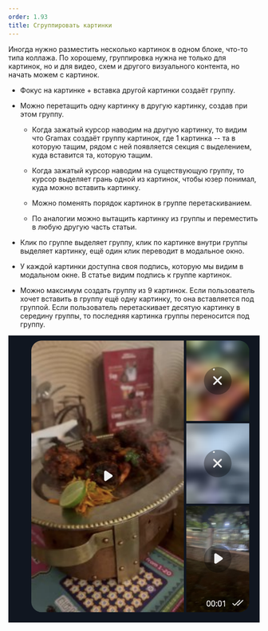 ```yaml
---
order: 1.93
title: Сгруппировать картинки
---
```


Иногда нужно разместить несколько картинок в одном блоке, что-то типа коллажа. По хорошему, группировка нужна не только для картинок, но и для видео, схем и другого визуального контента, но начать можем с картинок.

-  Фокус на картинке + вставка другой картинки создаёт группу.

-  Можно перетащить одну картинку в другую картинку, создав при этом группу.

   -  Когда зажатый курсор наводим на другую картинку, то видим что Gramax создаёт группу картинок, где 1 картинка -- та в которую тащим, рядом с ней появляется секция с выделением, куда вставится та, которую тащим.

   -  Когда зажатый курсор наводим на существующую группу, то курсор выделяет грань одной из картинок, чтобы юзер понимал, куда можно вставить картинку.

   -  Можно поменять порядок картинок в группе перетаскиванием.

   -  По аналогии можно вытащить картинку из группы и переместить в любую другую часть статьи.

-  Клик по группе выделяет группу, клик по картинке внутри группы выделяет картинку, ещё один клик переводит в модальное окно.

-  У каждой картинки доступна своя подпись, которую мы видим в модальном окне. В статье видим подпись к группе картинок.

-  Можно максимум создать группу из 9 картинок. Если  пользователь хочет вставить в группу ещё одну картинку, то она вставляется под группой. Если пользователь перетаскивает десятую картинку в середину группы, то последняя картинка группы переносится под группу.

![](./new_article_0_0_0.png)
